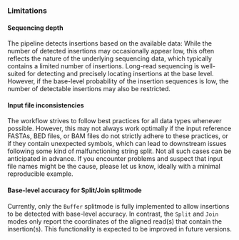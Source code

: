 ### Limitations

#### Sequencing depth

The pipeline detects insertions based on the available data: While the number of detected insertions may occasionally appear low, this often reflects the nature of the underlying sequencing data, which typically contains a limited number of insertions. Long-read sequencing is well-suited for detecting and precisely locating insertions at the base level. However, if the base-level probability of the insertion sequences is low, the number of detectable insertions may also be restricted.

#### Input file inconsistencies

The workflow strives to follow best practices for all data types whenever possible. However, this may not always work optimally if the input reference FASTAs, BED files, or BAM files do not strictly adhere to these practices, or if they contain unexpected symbols, which can lead to downstream issues following some kind of malfunctioning string split. Not all such cases can be anticipated in advance. If you encounter problems and suspect that input file names might be the cause, please let us know, ideally with a minimal reproducible example. 

#### Base-level accuracy for Split/Join splitmode

Currently, only the `Buffer` splitmode is fully implemented to allow insertions to be detected with base-level accuracy. In contrast, the `Split` and `Join` modes only report the coordinates of the aligned read(s) that contain the insertion(s). This functionality is expected to be improved in future versions.
